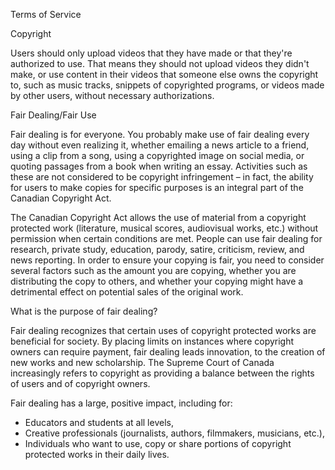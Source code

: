 Terms of Service

Copyright

Users should only upload videos that they have made or that they're authorized to use. That means they should not upload videos they didn't make, or use content in their videos that someone else owns the copyright to, such as music tracks, snippets of copyrighted programs, or videos made by other users, without necessary authorizations.

Fair Dealing/Fair Use

Fair dealing is for everyone.  You probably make use of fair dealing every day without even realizing it, whether emailing a news article to a friend, using a clip from a song, using a copyrighted image on social media, or quoting passages from a book when writing an essay.  Activities such as these are not considered to be copyright infringement – in fact, the ability for users to make copies for specific purposes is an integral part of the Canadian Copyright Act.

The Canadian Copyright Act allows the use of material from a copyright protected work (literature, musical scores, audiovisual works, etc.) without permission when certain conditions are met.
People can use fair dealing for  research, private study, education, parody, satire, criticism, review, and news reporting. In order to ensure your copying is fair, you need to consider several factors such as the amount you are copying, whether you are distributing the copy to others, and whether your copying might have a detrimental effect on potential sales of the original work.

What is the purpose of fair dealing?

Fair dealing recognizes that certain uses of copyright protected works are beneficial for society. By placing limits on instances where copyright owners can require payment, fair dealing leads innovation, to the creation of new works and new scholarship. The Supreme Court of Canada increasingly refers to copyright as providing a balance between the rights of users and of copyright owners.

Fair dealing has a large, positive impact, including for:

- Educators and students at all levels,
- Creative professionals (journalists, authors, filmmakers, musicians, etc.),
- Individuals who want to use, copy or share portions of copyright protected works in their daily lives.
